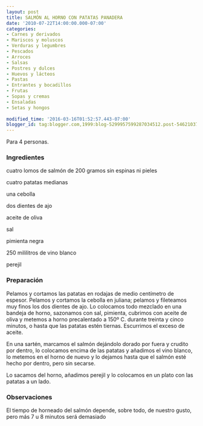 ```yaml
---
layout: post
title: SALMÓN AL HORNO CON PATATAS PANADERA
date: '2010-07-22T14:00:00.000-07:00'
categories:
- Carnes y derivados
- Mariscos y moluscos
- Verduras y legumbres
- Pescados
- Arroces
- Salsas
- Postres y dulces
- Huevos y lácteos
- Pastas
- Entrantes y bocadillos
- Frutas
- Sopas y cremas
- Ensaladas
- Setas y hongos
 
modified_time: '2016-03-16T01:52:57.443-07:00'
blogger_id: tag:blogger.com,1999:blog-5299957599287034512.post-5462103784674599914
---
```


Para 4 personas.

<h3>Ingredientes</h3>

cuatro lomos de salmón de 200 gramos sin espinas ni pieles

cuatro patatas medianas

una cebolla

dos dientes de ajo

aceite de oliva

sal

pimienta negra

250 mililitros de vino blanco

perejil

<h3>Preparación</h3>

Pelamos y cortamos las patatas en rodajas de medio centímetro de espesor. Pelamos y cortamos la cebolla en juliana; pelamos y fileteamos muy finos los dos dientes de ajo. Lo colocamos todo mezclado en una bandeja de horno, sazonamos con sal, pimienta, cubrimos con aceite de oliva y metemos a horno precalentado a 150&ordm; C. durante treinta y cinco minutos, o hasta que las patatas estén tiernas. Escurrimos el exceso de aceite.

En una sartén, marcamos el salmón dejándolo dorado por fuera y crudito por dentro, lo colocamos encima de las patatas y añadimos el vino blanco, lo metemos en el horno de nuevo y lo dejamos hasta que el salmón esté hecho por dentro, pero sin secarse.

Lo sacamos del horno, añadimos perejil y lo colocamos en un plato con las patatas a un lado.

<h3>Observaciones</h3>

El tiempo de horneado del salmón depende, sobre todo, de nuestro gusto, pero más 7 u 8 minutos será demasiado

